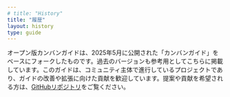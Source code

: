 ```yaml
---
# title: "History"
title: "履歴"
layout: history
type: guide
---
```


<!-- The Open Guide to Kanban is a fork of the Kanban Guide (May 2025). Previous version are provided here for reference. The Open Guide to Kanban is a community-driven project, and we welcome contributions to improve and expand the guide. If you have suggestions or would like to contribute, please visit our [GitHub repository](https://github.com/KanbanGuides/KanbanGuides). -->
オープン版カンバンガイドは、2025年5月に公開された「カンバンガイド」をベースにフォークしたものです。過去のバージョンも参考用としてこちらに掲載しています。このガイドは、コミュニティ主体で進行しているプロジェクトであり、ガイドの改善や拡張に向けた貢献を歓迎しています。提案や貢献を希望される方は、[GitHubリポジトリ](https://github.com/KanbanGuides/KanbanGuides)をご覧ください。

